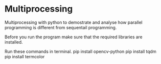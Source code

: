 # Multiprocessing
Multiprocessing with python to demostrate and analyse how parallel programming is different from sequentail programming.

Before you run the program make sure that the required libraries are installed.

Run these commands in terminal.
    pip install opencv-python
    pip install tqdm
    pip install termcolor
